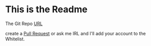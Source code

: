 # This is the Readme

The Git Repo [URL](https://github.com/NYC00kie/pygame_jumpandrun)

create a [Pull Request](https://docs.github.com/en/pull-requests/collaborating-with-pull-requests/proposing-changes-to-your-work-with-pull-requests/creating-a-pull-request) or ask me IRL and I'll add your account to the Whitelist.
